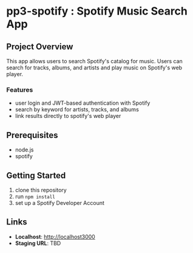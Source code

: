 # pp3-spotify : Spotify Music Search App

## Project Overview
This app allows users to search Spotify's catalog for music. Users can search for tracks, albums, and artists and play music on Spotify's web player.

### Features
- user login and JWT-based authentication with Spotify
- search by keyword for artists, tracks, and albums
- link results directly to spotify's web player

## Prerequisites
- node.js
- spotify

## Getting Started
1. clone this repository
2. run `npm install`
3. set up a Spotify Developer Account 

## Links
- **Localhost**: [http://localhost3000](http://localhost:3000)
- **Staging URL**: TBD